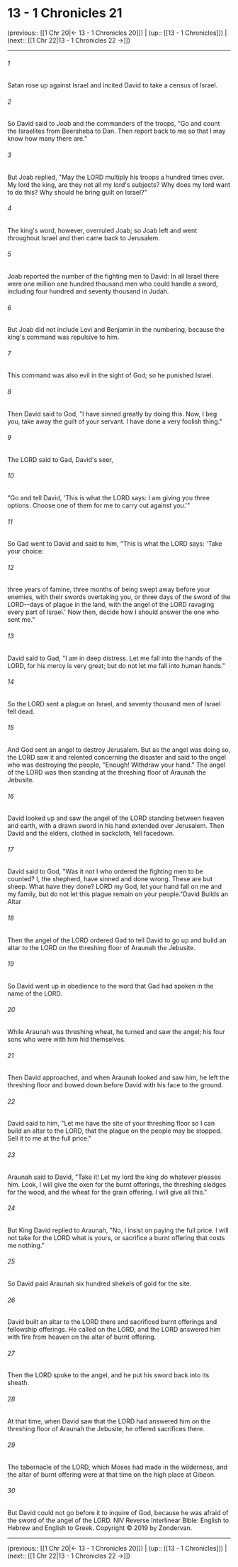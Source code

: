 # 13 - 1 Chronicles 21

(previous:: [[1 Chr 20|← 13 - 1 Chronicles 20]]) | (up:: [[13 - 1 Chronicles]]) | (next:: [[1 Chr 22|13 - 1 Chronicles 22 →]])

***


###### 1 
Satan rose up against Israel and incited David to take a census of Israel. 

###### 2 
So David said to Joab and the commanders of the troops, "Go and count the Israelites from Beersheba to Dan. Then report back to me so that I may know how many there are." 

###### 3 
But Joab replied, "May the LORD multiply his troops a hundred times over. My lord the king, are they not all my lord's subjects? Why does my lord want to do this? Why should he bring guilt on Israel?" 

###### 4 
The king's word, however, overruled Joab; so Joab left and went throughout Israel and then came back to Jerusalem. 

###### 5 
Joab reported the number of the fighting men to David: In all Israel there were one million one hundred thousand men who could handle a sword, including four hundred and seventy thousand in Judah. 

###### 6 
But Joab did not include Levi and Benjamin in the numbering, because the king's command was repulsive to him. 

###### 7 
This command was also evil in the sight of God; so he punished Israel. 

###### 8 
Then David said to God, "I have sinned greatly by doing this. Now, I beg you, take away the guilt of your servant. I have done a very foolish thing." 

###### 9 
The LORD said to Gad, David's seer, 

###### 10 
"Go and tell David, 'This is what the LORD says: I am giving you three options. Choose one of them for me to carry out against you.'" 

###### 11 
So Gad went to David and said to him, "This is what the LORD says: 'Take your choice: 

###### 12 
three years of famine, three months of being swept away before your enemies, with their swords overtaking you, or three days of the sword of the LORD--days of plague in the land, with the angel of the LORD ravaging every part of Israel.' Now then, decide how I should answer the one who sent me." 

###### 13 
David said to Gad, "I am in deep distress. Let me fall into the hands of the LORD, for his mercy is very great; but do not let me fall into human hands." 

###### 14 
So the LORD sent a plague on Israel, and seventy thousand men of Israel fell dead. 

###### 15 
And God sent an angel to destroy Jerusalem. But as the angel was doing so, the LORD saw it and relented concerning the disaster and said to the angel who was destroying the people, "Enough! Withdraw your hand." The angel of the LORD was then standing at the threshing floor of Araunah the Jebusite. 

###### 16 
David looked up and saw the angel of the LORD standing between heaven and earth, with a drawn sword in his hand extended over Jerusalem. Then David and the elders, clothed in sackcloth, fell facedown. 

###### 17 
David said to God, "Was it not I who ordered the fighting men to be counted? I, the shepherd, have sinned and done wrong. These are but sheep. What have they done? LORD my God, let your hand fall on me and my family, but do not let this plague remain on your people."David Builds an Altar 

###### 18 
Then the angel of the LORD ordered Gad to tell David to go up and build an altar to the LORD on the threshing floor of Araunah the Jebusite. 

###### 19 
So David went up in obedience to the word that Gad had spoken in the name of the LORD. 

###### 20 
While Araunah was threshing wheat, he turned and saw the angel; his four sons who were with him hid themselves. 

###### 21 
Then David approached, and when Araunah looked and saw him, he left the threshing floor and bowed down before David with his face to the ground. 

###### 22 
David said to him, "Let me have the site of your threshing floor so I can build an altar to the LORD, that the plague on the people may be stopped. Sell it to me at the full price." 

###### 23 
Araunah said to David, "Take it! Let my lord the king do whatever pleases him. Look, I will give the oxen for the burnt offerings, the threshing sledges for the wood, and the wheat for the grain offering. I will give all this." 

###### 24 
But King David replied to Araunah, "No, I insist on paying the full price. I will not take for the LORD what is yours, or sacrifice a burnt offering that costs me nothing." 

###### 25 
So David paid Araunah six hundred shekels of gold for the site. 

###### 26 
David built an altar to the LORD there and sacrificed burnt offerings and fellowship offerings. He called on the LORD, and the LORD answered him with fire from heaven on the altar of burnt offering. 

###### 27 
Then the LORD spoke to the angel, and he put his sword back into its sheath. 

###### 28 
At that time, when David saw that the LORD had answered him on the threshing floor of Araunah the Jebusite, he offered sacrifices there. 

###### 29 
The tabernacle of the LORD, which Moses had made in the wilderness, and the altar of burnt offering were at that time on the high place at Gibeon. 

###### 30 
But David could not go before it to inquire of God, because he was afraid of the sword of the angel of the LORD. NIV Reverse Interlinear Bible: English to Hebrew and English to Greek. Copyright © 2019 by Zondervan.

***

(previous:: [[1 Chr 20|← 13 - 1 Chronicles 20]]) | (up:: [[13 - 1 Chronicles]]) | (next:: [[1 Chr 22|13 - 1 Chronicles 22 →]])
